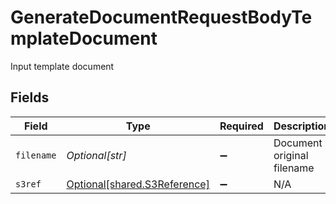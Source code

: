 # GenerateDocumentRequestBodyTemplateDocument

Input template document


## Fields

| Field                                                                  | Type                                                                   | Required                                                               | Description                                                            | Example                                                                |
| ---------------------------------------------------------------------- | ---------------------------------------------------------------------- | ---------------------------------------------------------------------- | ---------------------------------------------------------------------- | ---------------------------------------------------------------------- |
| `filename`                                                             | *Optional[str]*                                                        | :heavy_minus_sign:                                                     | Document original filename                                             | my-template-{{order.order_number}}.docx                                |
| `s3ref`                                                                | [Optional[shared.S3Reference]](undefined/models/shared/s3reference.md) | :heavy_minus_sign:                                                     | N/A                                                                    |                                                                        |